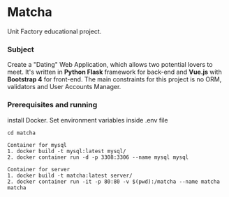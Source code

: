 # Matcha
Unit Factory educational project.

### Subject
Create a "Dating" Web Application, which allows two potential lovers to meet.
It's written in **Python Flask** framework for back-end and **Vue.js** with **Bootstrap 4** for front-end.
The main constraints for this project is no ORM, validators and User Accounts Manager.

### Prerequisites and running
install Docker.
Set environment variables inside .env file
```
cd matcha

Container for mysql
1. docker build -t mysql:latest mysql/
2. docker container run -d -p 3308:3306 --name mysql mysql

Container for server
1. docker build -t matcha:latest server/
2. docker container run -it -p 80:80 -v $(pwd):/matcha --name matcha matcha
```

